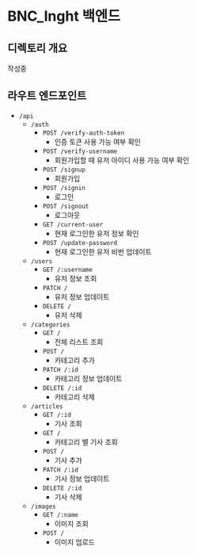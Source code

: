 # BNC_Inght 백엔드

## 디렉토리 개요

작성중

## 라우트 엔드포인트

- `/api`
  - `/auth`
    - `POST /verify-auth-token`
      - 인증 토큰 사용 가능 여부 확인
    - `POST /verify-username`
      - 회원가입할 때 유저 아이디 사용 가능 여부 확인
    - `POST /signup`
      - 회원가입
    - `POST /signin`
      - 로그인
    - `POST /signout`
      - 로그아웃
    - `GET /current-user`
      - 현재 로그인한 유저 정보 확인
    - `POST /update-password`
      - 현재 로그인한 유저 비번 업데이트
  - `/users`
    - `GET /:username`
      - 유저 정보 조회
    - `PATCH /`
      - 유저 정보 업데이트
    - `DELETE /`
      - 유저 삭제
  - `/categories`
    - `GET /`
      - 전체 리스트 조회
    - `POST /`
      - 카테고리 추가
    - `PATCH /:id`
      - 카테고리 정보 업데이트
    - `DELETE /:id`
      - 카테고리 삭제
  - `/articles`
    - `GET /:id`
      - 기사 조회
    - `GET /`
      - 카테고리 별 기사 조회
    - `POST /`
      - 기사 추가
    - `PATCH /:id`
      - 기사 정보 업데이트
    - `DELETE /:id`
      - 기사 삭제
  - `/images`
    - `GET /:name`
      - 이미지 조회
    - `POST /`
      - 이미지 업로드
